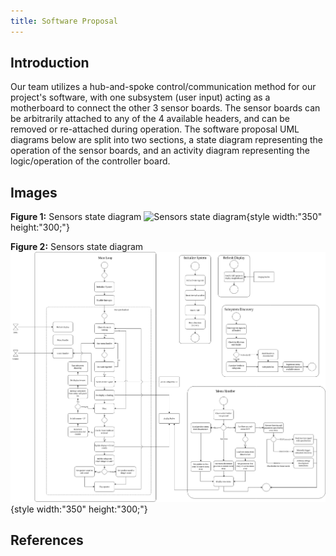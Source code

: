 ```yaml
---
title: Software Proposal
---
```


## Introduction
Our team utilizes a hub-and-spoke control/communication method for our project's software, with one subsystem (user input) acting as a motherboard to connect the other 3 sensor boards. The sensor boards can be arbitrarily attached to any of the 4 available headers, and can be removed or re-attached during operation.
The software proposal UML diagrams below are split into two sections, a state diagram representing the operation of the sensor boards, and an activity diagram representing the logic/operation of the controller board.

## Images

**Figure 1:** Sensors state diagram
![Sensors state diagram](Team210_Software_Proposal.png){style width:"350" height:"300;"}

**Figure 2:** Sensors state diagram
![Controller activity diagram](EGR304_210_Controller.png){style width:"350" height:"300;"}

## References


